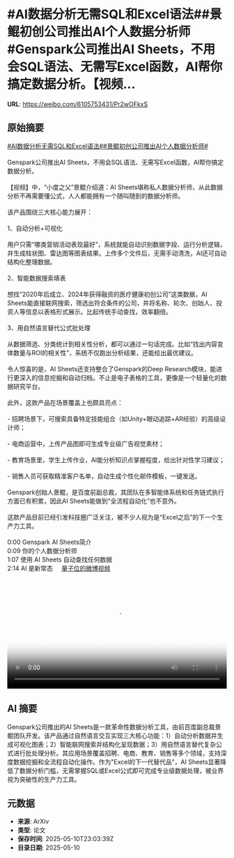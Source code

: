 # #AI数据分析无需SQL和Excel语法##景鲲初创公司推出AI个人数据分析师#Genspark公司推出AI Sheets，不用会SQL语法、无需写Excel函数，AI帮你搞定数据分析。【视频...

**URL**: https://weibo.com/6105753431/Pr2wOFkxS

## 原始摘要

<a href="https://m.weibo.cn/search?containerid=231522type%3D1%26t%3D10%26q%3D%23AI%E6%95%B0%E6%8D%AE%E5%88%86%E6%9E%90%E6%97%A0%E9%9C%80SQL%E5%92%8CExcel%E8%AF%AD%E6%B3%95%23&amp;extparam=%23AI%E6%95%B0%E6%8D%AE%E5%88%86%E6%9E%90%E6%97%A0%E9%9C%80SQL%E5%92%8CExcel%E8%AF%AD%E6%B3%95%23" data-hide=""><span class="surl-text">#AI数据分析无需SQL和Excel语法#</span></a><a href="https://m.weibo.cn/search?containerid=231522type%3D1%26t%3D10%26q%3D%23%E6%99%AF%E9%B2%B2%E5%88%9D%E5%88%9B%E5%85%AC%E5%8F%B8%E6%8E%A8%E5%87%BAAI%E4%B8%AA%E4%BA%BA%E6%95%B0%E6%8D%AE%E5%88%86%E6%9E%90%E5%B8%88%23&amp;extparam=%23%E6%99%AF%E9%B2%B2%E5%88%9D%E5%88%9B%E5%85%AC%E5%8F%B8%E6%8E%A8%E5%87%BAAI%E4%B8%AA%E4%BA%BA%E6%95%B0%E6%8D%AE%E5%88%86%E6%9E%90%E5%B8%88%23" data-hide=""><span class="surl-text">#景鲲初创公司推出AI个人数据分析师#</span></a><br><br>Genspark公司推出AI Sheets，不用会SQL语法、无需写Excel函数，AI帮你搞定数据分析。<br><br>【视频】中，“小度之父”景鲲介绍道：AI Sheets堪称私人数据分析师，从此数据分析不再需要懂公式，人人都能拥有一个随叫随到的数据分析师。<br><br>该产品围绕三大核心能力展开：<br><br>1、自动分析+可视化<br><br>用户只需“哪类营销活动表现最好”，系统就能自动识别数据字段、运行分析逻辑，并生成柱状图、雷达图等图表结果。上传多个文件后，无需手动清洗，AI还可自动结构化整理数据。<br><br>2、智能数据搜索填表  <br><br>想找“2020年后成立、2024年获得融资的医疗健康初创公司”这类数据，AI Sheets能直接联网搜索，筛选出符合条件的公司，并将名称、轮次、创始人、投资人等信息以表格形式展示。比起传统手动查找，效率翻倍。<br><br>3、用自然语言替代公式批处理  <br><br>从数据筛选、分类统计到相关性分析，都可以通过一句话完成。比如“找出内容变体数量与ROI的相关性”，系统不仅跑出分析结果，还能给出最优建议。<br><br>令人惊喜的是，AI Sheets还支持整合了Genspark的Deep Research模块，能进行更深入的信息挖掘和自动归档。不止是电子表格的工具，更像是一个轻量化的数据研究平台。<br><br>此外，这款产品在场景覆盖上也颇具亮点：<br><br>- 招聘场景下，可搜索具备特定技能组合（如Unity+眼动追踪+AR经验）的高级设计师；<br><br>- 电商运营中，上传产品图即可生成专业级广告视觉素材；<br><br>- 教育场景里，学生上传作业，AI能分析知识点掌握程度，给出针对性学习建议；<br><br>- 销售人员可获取精准客户名单，自动生成个性化邮件模板，一键发送。<br><br>Genspark创始人景鲲，是百度前副总裁，其团队在多智能体系统和任务链式执行方面已有积累，因此AI Sheets能做到“全流程自动化”也不意外。<br><br>这款产品目前已经引发科技圈广泛关注，被不少人视为是“Excel之后”的下一个生产力工具。<br><br>0:00 Genspark AI Sheets简介<br>0:09 你的个人数据分析师<br>1:07 使用 AI Sheets 自动查找任何数据<br>2:14 AI 是新常态 <a href="https://video.weibo.com/show?fid=1034:5164444502917212" data-hide=""><span class="url-icon"><img style="width: 1rem;height: 1rem" src="https://h5.sinaimg.cn/upload/2015/09/25/3/timeline_card_small_video_default.png" referrerpolicy="no-referrer"></span><span class="surl-text">量子位的微博视频</span></a><br clear="both"><div style="clear: both"></div><video controls="controls" poster="https://tvax3.sinaimg.cn/orj480/006Fd7o3ly1i19dhmtncqj30zk0k0wfh.jpg" style="width: 100%"><source src="https://f.video.weibocdn.com/o0/zQpoMxkqlx08o6XDxDby01041200RStt0E010.mp4?label=mp4_720p&amp;template=1280x720.25.0&amp;ori=0&amp;ps=1CwnkDw1GXwCQx&amp;Expires=1746921636&amp;ssig=83ad8yH4Pt&amp;KID=unistore,video"><source src="https://f.video.weibocdn.com/o0/NLlRrVIglx08o6XDihU401041200qfKo0E010.mp4?label=mp4_hd&amp;template=852x480.25.0&amp;ori=0&amp;ps=1CwnkDw1GXwCQx&amp;Expires=1746921636&amp;ssig=OYCftwX6S4&amp;KID=unistore,video"><source src="https://f.video.weibocdn.com/o0/TWSaDpOalx08o6XCHkes01041200g2EJ0E010.mp4?label=mp4_ld&amp;template=640x360.25.0&amp;ori=0&amp;ps=1CwnkDw1GXwCQx&amp;Expires=1746921636&amp;ssig=uRz%2BJybmez&amp;KID=unistore,video"><p>视频无法显示，请前往<a href="https://video.weibo.com/show?fid=1034%3A5164444502917212" target="_blank" rel="noopener noreferrer">微博视频</a>观看。</p></video>

## AI 摘要

Genspark公司推出的AI Sheets是一款革命性数据分析工具，由前百度副总裁景鲲团队开发。该产品通过自然语言交互实现三大核心功能：1）自动分析数据并生成可视化图表；2）智能联网搜索并结构化呈现数据；3）用自然语言替代复杂公式进行批处理分析。其应用场景覆盖招聘、电商、教育、销售等多个领域，支持深度数据挖掘和全流程自动化操作。作为"Excel的下一代替代品"，AI Sheets显著降低了数据分析门槛，无需掌握SQL或Excel公式即可完成专业级数据处理，被业界视为突破性的生产力工具。

## 元数据

- **来源**: ArXiv
- **类型**: 论文
- **保存时间**: 2025-05-10T23:03:39Z
- **目录日期**: 2025-05-10
